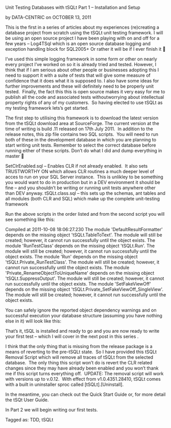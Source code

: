 Unit Testing Databases with tSQLt Part 1 – Installation and Setup

by DATA-CENTRIC on OCTOBER 13, 2011

This is the first in a series of articles about my experiences (re)creating a database project from scratch using the tSQLt unit testing framework. I will be using an open source project I have been playing with on and off for a few years – Log4TSql which is an open source database logging and exception handling block for SQL2005+ Or rather it will be if I ever finish it 🙂

I’ve used this simple logging framework in some form or other on nearly every project I’ve worked on so it is already tried and tested. However, I think that if I am serious about other people or businesses adopting this I need to support it with a suite of tests that will give some measure of confidence that it does what it is supposed to. I also have some ideas for further improvements and these will definitely need to be properly unit tested.  Finally, the fact this this is open source makes it very easy for me to publish all the code and associated tests withoutworrying about intellectual property rights of any of my customers.  So having elected to use tSQLt as my testing framework lets’s get started.

The first step to utilising this framework is to download the latest version from the tSQLt download area at SourceForge. The current version at the time of writing is build .11 released on 17th July 2011.  In addition to the release notes, this zip file contains two SQL scripts.  You will need to run both of these in the development database in which you are planning to start writing unit tests. Remember to select the correct database before running either of these scripts. Don’t do what I did and dump everything in master 🙂

SetClrEnabled.sql – Enables CLR if not already enabled.  It also sets TRUSTWORTHY ON which allows CLR routines a much deeper level of acces to run on your SQL Server instance.  This is unlikley to be something you would want to do in production but in a DEV environment it should be fine – and you shouldn’t be writing or running unit tests anywhere other than DEV anyway. tSQLt.class.sql – this sets up the schemas, ant tables and all modules (both CLR and SQL) which make up the complete unit-testing framework

Run the above scripts in the order listed and from the second script you will see something like this:

Compiled at 2011-10-08 18:06:27.230 The module 'DefaultResultFormatter' depends on the missing object 'tSQLt.TableToText'. The module will still be created; however, it cannot run successfully until the object exists. The module 'RunTestClass' depends on the missing object 'tSQLt.Run'. The module will still be created; however, it cannot run successfully until the object exists. The module 'Run' depends on the missing object 'tSQLt.Private_RunTestClass'. The module will still be created; however, it cannot run successfully until the object exists. The module 'Private_RenameObjectToUniqueName' depends on the missing object 'tSQLt.SuppressOutput'. The module will still be created; however, it cannot run successfully until the object exists. The module 'SetFakeViewOff' depends on the missing object 'tSQLt.Private_SetFakeViewOff_SingleView'. The module will still be created; however, it cannot run successfully until the object exists.

You can safely ignore the reported object dependency warnings and on successful execution your database structure (assuming you have nothing else in it) will look like this:

That’s it, tSQL is installed and ready to go and you are now ready to write your first test – which I will cover in the next post in this series .

I think that the only thing that is missing from the release package is a means of reverting to the pre-tSQLt state.  So I have provided this tSQLt Removal Script which will remove all traces of tSQLt from the selected database.  The only thing this script won’t do is revert the CLR related changes since they may have already been enabled and you won’t thank me if this script turns everything off.  UPDATE: The removal script will work with versions up to v.0.12.  With effect from v1.0.4351.28410, tSQLt comes with a built in uninstaller sproc called [tSQLt].[Uninstall].

In the meantime, you can check out the Quick Start Guide or, for more detail the tSQt User Guide.

In Part 2 we will begin writing our first tests.

Tagged as: TDD, tSQLt


